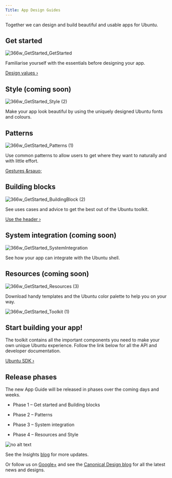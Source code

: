 ```yaml
---
Title: App Design Guides
---
```



Together we can design and build beautiful and usable apps for Ubuntu.


## Get started
![366w_GetStarted_GetStarted](https://assets.ubuntu.com/v1/64e57393-366w_GetStarted_GetStarted.png)


Familiarise yourself with the essentials before designing your app.


[Design values &rsaquo;](get-started/design-values)


## Style (coming soon)
![366w_GetStarted_Style (2)](https://assets.ubuntu.com/v1/6778c396-366w_GetStarted_Style-2.png)


Make your app look beautiful by using the uniquely designed Ubuntu fonts and colours.


## Patterns
![366w_GetStarted_Patterns (1)](https://assets.ubuntu.com/v1/5c84202e-366w_GetStarted_Patterns-1.png)


Use common patterns to allow users to get where they want to naturally and with little effort.


[Gestures &rsauo;](patterns/gestures)


## Building blocks
![366w_GetStarted_BuildingBlock (2)](https://assets.ubuntu.com/v1/33684f26-366w_GetStarted_BuildingBlock-2.png)


See uses cases and advice to get the best out of the Ubuntu toolkit.


[Use the header &rsaquo;](building-blocks/header)


## System integration (coming soon)
![366w_GetStarted_SystemIntegration](https://assets.ubuntu.com/v1/9ba06b63-366w_GetStarted_SystemIntegration.png)


See how your app can integrate with the Ubuntu shell.


## Resources (coming soon)
![366w_GetStarted_Resources (3)](https://assets.ubuntu.com/v1/e957ad68-366w_GetStarted_Resources-3.png)


Download handy templates and the Ubuntu color palette to help you on your way.


![366w_GetStarted_Toolkit (1)](https://assets.ubuntu.com/v1/2b587228-366w_GetStarted_Toolkit-1.png)


## Start building your app!


The toolkit contains all the important components you need to make your own unique Ubuntu experience. Follow the link below for all the API and developer documentation.


[Ubuntu SDK &rsaquo;](../../platform/sdk/index.md)


## Release phases


The new App Guide will be released in phases over the coming days and weeks.


- Phase 1 – Get started and Building blocks

- Phase 2 – Patterns

- Phase 3 – System integration

- Phase 4 – Resources and Style


![no alt text](https://assets.ubuntu.com/v1/e9f11635-information-link.png)


See the Insights  [blog](https://insights.ubuntu.com/) for more updates.


Or follow us on  [Google+](https://plus.google.com/communities/111350780270925540549) and see the  [Canonical Design blog](https://design.canonical.com/) for all the latest news and designs.
